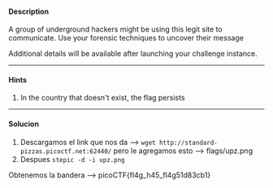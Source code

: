 #### Description
A group of underground hackers might be using this legit site to communicate. Use your forensic techniques to uncover their message

Additional details will be available after launching your challenge instance.

---
#### Hints
1. In the country that doesn't exist, the flag persists

---
#### Solucion
1. Descargamos el link que nos da --> ```wget http://standard-pizzas.picoctf.net:62440/``` pero le agregamos esto --> flags/upz.png
2. Despues ```stepic -d -i upz.png```

Obtenemos la bandera --> picoCTF{fl4g_h45_fl4g51d83cb1}